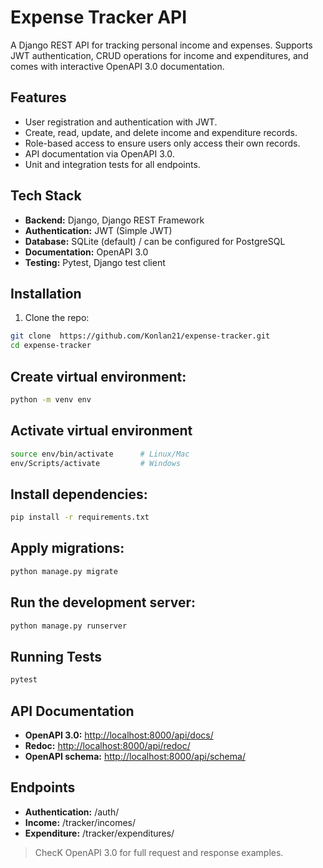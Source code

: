 # Expense Tracker API

A Django REST API for tracking personal income and expenses. Supports JWT authentication, CRUD operations for income and expenditures, and comes with interactive OpenAPI 3.0 documentation.

## Features

- User registration and authentication with JWT.
- Create, read, update, and delete income and expenditure records.
- Role-based access to ensure users only access their own records.
- API documentation via OpenAPI 3.0.
- Unit and integration tests for all endpoints.

## Tech Stack

- **Backend:** Django, Django REST Framework  
- **Authentication:** JWT (Simple JWT)  
- **Database:** SQLite (default) / can be configured for PostgreSQL  
- **Documentation:** OpenAPI 3.0  
- **Testing:** Pytest, Django test client  

## Installation

1. Clone the repo:
```bash
git clone  https://github.com/Konlan21/expense-tracker.git
cd expense-tracker
```

## Create virtual environment:
```bash
python -m venv env
````

## Activate virtual environment
```bash
source env/bin/activate      # Linux/Mac
env/Scripts/activate         # Windows
````

## Install dependencies:

````bash
pip install -r requirements.txt
````

## Apply migrations:
````bash
python manage.py migrate
````
## Run the development server:
```bash
python manage.py runserver
```

## Running Tests

````bash
pytest
````

## API Documentation

- **OpenAPI 3.0:** [http://localhost:8000/api/docs/](http://localhost:8000/api/docs/)  
- **Redoc:** [http://localhost:8000/api/redoc/](http://localhost:8000/api/redoc/)  
- **OpenAPI schema:** [http://localhost:8000/api/schema/](http://localhost:8000/api/schema/)

## Endpoints

- **Authentication:** /auth/  
- **Income:** /tracker/incomes/  
- **Expenditure:** /tracker/expenditures/  

> ChecK OpenAPI 3.0 for full request and response examples.






